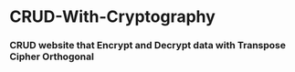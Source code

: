 # CRUD-With-Cryptography
### CRUD website that Encrypt and Decrypt data with Transpose Cipher Orthogonal 
